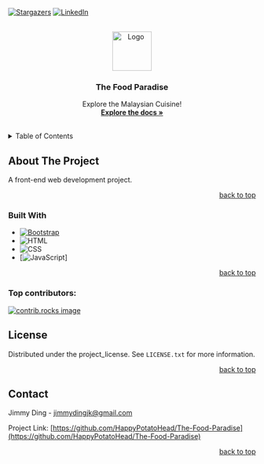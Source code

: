 <a id="readme-top"></a>

<!-- [![Contributors][contributors-shield]][contributors-url]
[![Forks][forks-shield]][forks-url] -->
[![Stargazers][stars-shield]][stars-url]
[![LinkedIn][linkedin-shield]][linkedin-url]
<!-- [![Issues][issues-shield]][issues-url]
[![project_license][license-shield]][license-url] -->


<!-- PROJECT LOGO -->
<br />
<div align="center">
  <a href="https://github.com/HappyPotatoHead/The-Food-Paradise">
    <img src="assets/images/logo.png" alt="Logo" width="80" height="80">
  </a>

<h3 align="center">The Food Paradise</h3>

  <p align="center">
    Explore the Malaysian Cuisine!
    <br />
    <a href="https://github.com/HappyPotatoHead/The-Food-Paradise"><strong>Explore the docs »</strong></a>
    <br />
    <br />
    <!-- <a href="https://github.com/HappyPotatoHead/The-Food-Paradise">View Demo</a>
    &middot;
    <a href="https://github.com/HappyPotatoHead/The-Food-Paradise/issues/new?labels=bug&template=bug-report---.md">Report Bug</a>
    &middot;
    <a href="https://github.com/HappyPotatoHead/The-Food-Paradise/issues/new?labels=enhancement&template=feature-request---.md">Request Feature</a> -->
  </p>
</div>



<!-- TABLE OF CONTENTS -->
<details>
  <summary>Table of Contents</summary>
  <ol>
    <li>
      <a href="#about-the-project">About The Project</a>
      <ul>
        <li><a href="#built-with">Built With</a></li>
      </ul>
    </li>
    <li><a href="#contributing">Contributing</a></li>
    <li><a href="#license">License</a></li>
    <li><a href="#contact">Contact</a></li>
  </ol>
</details>



<!-- ABOUT THE PROJECT -->
## About The Project

<!-- [![Product Name Screen Shot][product-screenshot]](https://example.com) -->

A front-end web development project. 

<p align="right"><a href="#readme-top">back to top</a></p>


### Built With

* [![Bootstrap][Bootstrap.com]][Bootstrap-url]
* ![HTML][HTML]
* ![CSS][CSS]
* [![JavaScript][JavaScript]]

<p align="right"><a href="#readme-top">back to top</a></p>


### Top contributors:

<a href="https://github.com/HappyPotatoHead/The-Food-Paradise/graphs/contributors">
  <img src="https://contrib.rocks/image?repo=HappyPotatoHead/The-Food-Paradise" alt="contrib.rocks image" />
</a>


<!-- LICENSE -->
## License

Distributed under the project_license. See `LICENSE.txt` for more information.

<p align="right"><a href="#readme-top">back to top</a></p>



<!-- CONTACT -->
## Contact

Jimmy Ding - jimmydingjk@gmail.com

Project Link: [https://github.com/HappyPotatoHead/The-Food-Paradise](https://github.com/HappyPotatoHead/The-Food-Paradise)

<p align="right"><a href="#readme-top">back to top</a></p>


<!-- MARKDOWN LINKS & IMAGES -->
<!-- https://www.markdownguide.org/basic-syntax/#reference-style-links -->
[contributors-shield]: https://img.shields.io/github/contributors/HappyPotatoHead/The-Food-Paradise.svg?style=for-the-badge
[contributors-url]: https://github.com/HappyPotatoHead/The-Food-Paradise/graphs/contributors

[forks-shield]: https://img.shields.io/github/forks/HappyPotatoHead/The-Food-Paradise.svg?style=for-the-badge
[forks-url]: https://github.com/HappyPotatoHead/The-Food-Paradise/network/members

[stars-shield]: https://img.shields.io/github/stars/HappyPotatoHead/The-Food-Paradise.svg?style=for-the-badge
[stars-url]: https://github.com/HappyPotatoHead/The-Food-Paradise/stargazers

[issues-shield]: https://img.shields.io/github/issues/HappyPotatoHead/The-Food-Paradise.svg?style=for-the-badge
[issues-url]: https://github.com/HappyPotatoHead/The-Food-Paradise/issues

[license-shield]: https://img.shields.io/github/license/HappyPotatoHead/The-Food-Paradise.svg?style=for-the-badge
[license-url]: https://github.com/HappyPotatoHead/The-Food-Paradise/blob/master/LICENSE.txt

[linkedin-shield]: https://img.shields.io/badge/-LinkedIn-black.svg?style=for-the-badge&logo=linkedin&colorB=555
[linkedin-url]: https://linkedin.com/in/jimmy-ding

[product-screenshot]: images/screenshot.png

[Next.js]: https://img.shields.io/badge/next.js-000000?style=for-the-badge&logo=nextdotjs&logoColor=white
[Next-url]: https://nextjs.org/

[React.js]: https://img.shields.io/badge/React-20232A?style=for-the-badge&logo=react&logoColor=61DAFB
[React-url]: https://reactjs.org/

[Vue.js]: https://img.shields.io/badge/Vue.js-35495E?style=for-the-badge&logo=vuedotjs&logoColor=4FC08D
[Vue-url]: https://vuejs.org/

[Angular.io]: https://img.shields.io/badge/Angular-DD0031?style=for-the-badge&logo=angular&logoColor=white
[Angular-url]: https://angular.io/

[Svelte.dev]: https://img.shields.io/badge/Svelte-4A4A55?style=for-the-badge&logo=svelte&logoColor=FF3E00
[Svelte-url]: https://svelte.dev/

[Laravel.com]: https://img.shields.io/badge/Laravel-FF2D20?style=for-the-badge&logo=laravel&logoColor=white
[Laravel-url]: https://laravel.com

[Bootstrap.com]: https://img.shields.io/badge/Bootstrap-563D7C?style=for-the-badge&logo=bootstrap&logoColor=white
[Bootstrap-url]: https://getbootstrap.com

[JQuery.com]: https://img.shields.io/badge/jQuery-0769AD?style=for-the-badge&logo=jquery&logoColor=white
[JQuery-url]: https://jquery.com 

[HTML]: https://img.shields.io/badge/HTML-%23E34F26.svg?logo=html5&logoColor=white  
[CSS]: https://img.shields.io/badge/CSS-1572B6?logo=css3&logoColor=fff
[JavaScript]: https://img.shields.io/badge/JavaScript-F7DF1E?logo=javascript&logoColor=000